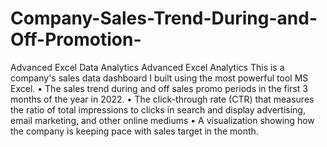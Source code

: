 # Company-Sales-Trend-During-and-Off-Promotion-
Advanced Excel Data Analytics 
Advanced Excel Analytics
This is a company's sales data dashboard I built using the most powerful tool MS Excel.
• The sales trend during and off sales promo periods in the first 3 months of the year in 2022.
• The click-through rate (CTR) that measures the ratio of total impressions to clicks in search and display advertising, email marketing, and other online mediums
• A visualization showing how the company is keeping pace with sales target in the month.
